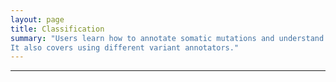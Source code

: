 ```yaml
---
layout: page
title: Classification
summary: "Users learn how to annotate somatic mutations and understand the significance of functional annotations. 
It also covers using different variant annotators."
---
```


--- 
